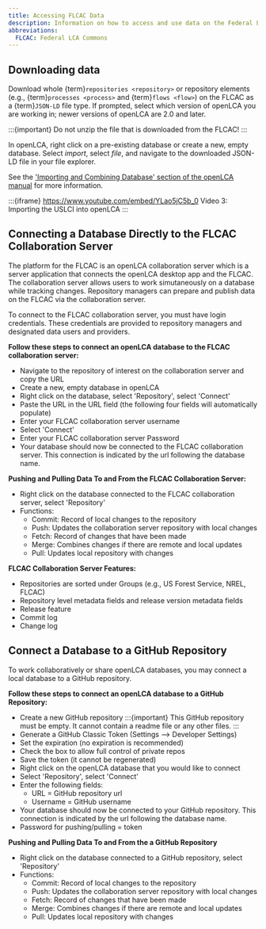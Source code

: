 ```yaml
---
title: Accessing FLCAC Data
description: Information on how to access and use data on the Federal LCA Commons
abbreviations:
  FLCAC: Federal LCA Commons
---
```


## Downloading data

Download whole {term}`repositories <repository>` or repository elements (e.g., {term}`processes <process>` and {term}`flows <flow>`) on the FLCAC as a {term}`JSON-LD` file type.
If prompted, select which version of openLCA you are working in; newer versions of openLCA are 2.0 and later.

:::{important}
Do not unzip the file that is downloaded from the FLCAC!
:::

In openLCA, right click on a pre-existing database or create a new, empty database. Select _import_, select _file_, and navigate to the downloaded JSON-LD file in your file explorer.

See the ['Importing and Combining Database' section of the openLCA manual](https://app.sli.do/event/gYHq4CGtMRhbo1JJmemfvc) for more information.

:::{iframe} https://www.youtube.com/embed/YLao5jC5b_0
Video 3: Importing the USLCI into openLCA
:::

## Connecting a Database Directly to the FLCAC Collaboration Server

The platform for the FLCAC is an openLCA collaboration server which is a server application that connects the openLCA desktop app and the FLCAC. The collaboration server allows users to work simutaneously on a database while tracking changes. Repository managers can prepare and publish data on the FLCAC via the collaboration server.

To connect to the FLCAC collaboration server, you must have login credentials. These credentials are provided to repository managers and designated data users and providers.

**Follow these steps to connect an openLCA database to the FLCAC collaboration server:**
- Navigate to the repository of interest on the collaboration server and copy the URL
- Create a new, empty database in openLCA
- Right click on the database, select 'Repository', select 'Connect'
- Paste the URL in the URL field (the following four fields will automatically populate)
- Enter your FLCAC collaboration server username
- Select 'Connect'
- Enter your FLCAC collaboration server Password
- Your database should now be connected to the FLCAC collaboration server. This connection is indicated by the url following the database name.

**Pushing and Pulling Data To and From the FLCAC Collaboration Server:**
- Right click on the database connected to the FLCAC collaboration server, select 'Repository'
- Functions:
  - Commit: Record of local changes to the repository
  - Push: Updates the collaboration server repository with local changes
  - Fetch: Record of changes that have been made
  - Merge: Combines changes if there are remote and local updates
  - Pull: Updates local repository with changes

**FLCAC Collaboration Server Features:**
- Repositories are sorted under Groups (e.g., US Forest Service, NREL, FLCAC)
- Repository level metadata fields and release version metadata fields
- Release feature
- Commit log 
- Change log 


## Connect a Database to a GitHub Repository
To work collaboratively or share openLCA databases, you may connect a local database to a GitHub repository. 

**Follow these steps to connect an openLCA database to a GitHub Repository:**
- Create a new GitHub repository
:::{important}
This GitHub repository must be empty. It cannot contain a readme file or any other files.
:::
- Generate a GitHub Classic Token (Settings --> Developer Settings)
- Set the expiration (no expiration is recommended)
- Check the box to allow full control of private repos
- Save the token (it cannot be regenerated)
- Right click on the openLCA database that you would like to connect
- Select 'Repository', select 'Connect'
- Enter the following fields: 
  - URL = GitHub repository url
  - Username = GitHub username
- Your database should now be connected to your GitHub repository. This connection is indicated by the url following the database name.
- Password for pushing/pulling = token

**Pushing and Pulling Data To and From the a GitHub Repository**
- Right click on the database connected to a GitHub repository, select 'Repository'
- Functions:
  - Commit: Record of local changes to the repository
  - Push: Updates the collaboration server repository with local changes
  - Fetch: Record of changes that have been made
  - Merge: Combines changes if there are remote and local updates
  - Pull: Updates local repository with changes